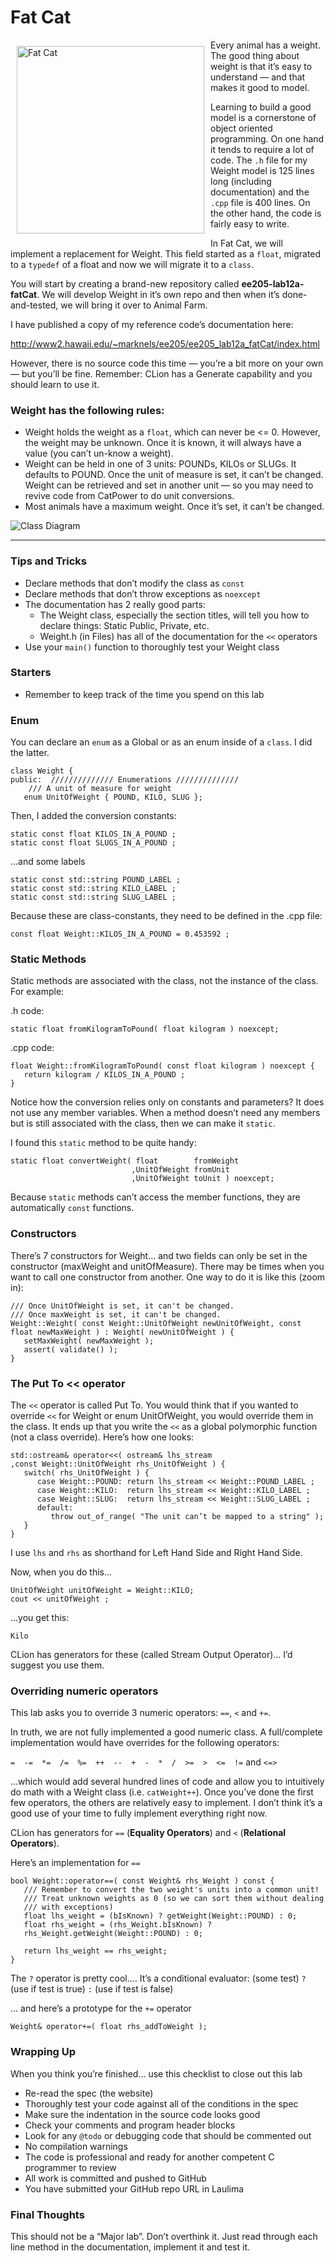 # Fat Cat

<img src="images/fatCat_full.jpg" width="300" align="left" hspace="10" vspace="10" alt="Fat Cat"/>

Every animal has a weight.  The good thing about weight is that it’s easy to understand — and that makes it good to model.

Learning to build a good model is a cornerstone of object oriented programming.  On one hand it tends to require a lot of code.  The `.h` file for my Weight model is 125 lines long (including documentation) and the `.cpp` file is 400 lines.  On the other hand, the code is fairly easy to write.

In Fat Cat, we will implement a replacement for Weight.  This field started as a `float`, migrated to a `typedef` of a float and now we will migrate it to a `class`.

You will start by creating a brand-new repository called **ee205-lab12a-fatCat**.  We will develop Weight in it’s own repo and then when it’s done-and-tested, we will bring it over to Animal Farm.

I have published a copy of my reference code’s documentation here:

http://www2.hawaii.edu/~marknels/ee205/ee205_lab12a_fatCat/index.html

However, there is no source code this time — you’re a bit more on your own — but you’ll be fine.  Remember:  CLion has a Generate capability and you should learn to use it.


### Weight has the following rules:
  - Weight holds the weight as a `float`, which can never be <= 0.  However, the weight may be unknown.  Once it is known, it will always have a value (you can’t un-know a weight).
  - Weight can be held in one of 3 units:  POUNDs, KILOs or SLUGs.  It defaults to POUND.  Once the unit of measure is set, it can’t be changed.  Weight can be retrieved and set in another unit — so you may need to revive code from CatPower to do unit conversions.
  - Most animals have a maximum weight.  Once it’s set, it can’t be changed.

![Class Diagram](images/classDiagram.svg)

---
### Tips and Tricks
  - Declare methods that don’t modify the class as `const`
  - Declare methods that don’t throw exceptions as `noexcept`
  - The documentation has 2 really good parts:
    - The Weight class, especially the section titles, will tell you how to declare things:  Static Public, Private, etc.
    - Weight.h (in Files) has all of the documentation for the `<<` operators
  - Use your `main()` function to thoroughly test your Weight class

### Starters
  - Remember to keep track of the time you spend on this lab

### Enum
You can declare an `enum` as a Global or as an enum inside of a `class`.  I did the latter.

```
class Weight {
public:  ////////////// Enumerations //////////////
    /// A unit of measure for weight
   enum UnitOfWeight { POUND, KILO, SLUG };
```
Then, I added the conversion constants:
```
static const float KILOS_IN_A_POUND ;
static const float SLUGS_IN_A_POUND ;

```
…and some labels
```
static const std::string POUND_LABEL ;  
static const std::string KILO_LABEL ;       
static const std::string SLUG_LABEL ;
```
Because these are class-constants, they need to be defined in the .cpp file:
```
const float Weight::KILOS_IN_A_POUND = 0.453592 ;
```

### Static Methods
Static methods are associated with the class, not the instance of the class.  For example:

.h code:
```
static float fromKilogramToPound( float kilogram ) noexcept;
```

.cpp code:
```
float Weight::fromKilogramToPound( const float kilogram ) noexcept {
   return kilogram / KILOS_IN_A_POUND ;
}
```

Notice how the conversion relies only on constants and parameters?  It does not use any member variables.  When a method doesn’t need any members but is still associated with the class, then we can make it `static`.

I found this `static` method to be quite handy:
```
static float convertWeight( float        fromWeight
                           ,UnitOfWeight fromUnit
                           ,UnitOfWeight toUnit ) noexcept;
```

Because `static` methods can’t access the member functions, they are automatically `const` functions.

### Constructors
There’s 7 constructors for Weight… and two fields can only be set in the constructor (maxWeight and unitOfMeasure).  There may be times when you want to call one constructor from another.  One way to do it is like this (zoom in):
```
/// Once UnitOfWeight is set, it can't be changed.
/// Once maxWeight is set, it can't be changed.
Weight::Weight( const Weight::UnitOfWeight newUnitOfWeight, const float newMaxWeight ) : Weight( newUnitOfWeight ) {
   setMaxWeight( newMaxWeight );
   assert( validate() );
}
```

### The Put To << operator
The `<<` operator is called Put To.  You would think that if you wanted to override `<<` for Weight or enum UnitOfWeight, you would override them in the class.  It ends up that you write the `<<` as a global polymorphic function (not a class override).  Here’s how one looks:
```
std::ostream& operator<<( ostream& lhs_stream
,const Weight::UnitOfWeight rhs_UnitOfWeight ) {
   switch( rhs_UnitOfWeight ) {
      case Weight::POUND: return lhs_stream << Weight::POUND_LABEL ;
      case Weight::KILO:  return lhs_stream << Weight::KILO_LABEL ;
      case Weight::SLUG:  return lhs_stream << Weight::SLUG_LABEL ;
      default:
         throw out_of_range( "The unit can’t be mapped to a string" );
   }
}
```

I use `lhs` and `rhs` as shorthand for Left Hand Side and Right Hand Side.

Now, when you do this…
```
UnitOfWeight unitOfWeight = Weight::KILO;
cout << unitOfWeight ;
```
…you get this:
```
Kilo
```

CLion has generators for these (called Stream Output Operator)… I’d suggest you use them.

### Overriding numeric operators
This lab asks you to override 3 numeric operators:  `==`, `<` and `+=`.

In truth, we are not fully implemented a good numeric class.  A full/complete implementation would have overrides for the following operators:

`=  -=  *=  /=  %=  ++  --  +  -  *  /  >=  >  <=  !=`  and  `<=>`

…which would add several hundred lines of code and allow you to intuitively do math with a Weight class (i.e. `catWeight++`).  Once you’ve done the first few operators, the others are relatively easy to implement.  I don’t think it’s a good use of your time to fully implement everything right now.

CLion has generators for `==` (**Equality Operators**) and `<` (**Relational Operators**).

Here’s an implementation for `==`
```
bool Weight::operator==( const Weight& rhs_Weight ) const {
   /// Remember to convert the two weight's units into a common unit!
   /// Treat unknown weights as 0 (so we can sort them without dealing    
   /// with exceptions)
   float lhs_weight = (bIsKnown) ? getWeight(Weight::POUND) : 0;
   float rhs_weight = (rhs_Weight.bIsKnown) ?  
   rhs_Weight.getWeight(Weight::POUND) : 0;

   return lhs_weight == rhs_weight;
}
```

The `?` operator is pretty cool…. It’s a conditional evaluator:
(some test) `?` (use if test is true) `:` (use if test is false)

… and here’s a prototype for the `+=` operator
```
Weight& operator+=( float rhs_addToWeight );
```

### Wrapping Up
When you think you’re finished… use this checklist to close out this lab
- Re-read the spec (the website)
- Thoroughly test your code against all of the conditions in the spec
- Make sure the indentation in the source code looks good
- Check your comments and program header blocks
- Look for any `@todo` or debugging code that should be commented out
- No compilation warnings
- The code is professional and ready for another competent C programmer to review
- All work is committed and pushed to GitHub
- You have submitted your GitHub repo URL in Laulima

### Final Thoughts
This should not be a “Major lab”.  Don’t overthink it.  Just read through each line method in the documentation, implement it and test it.
